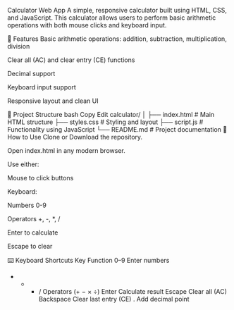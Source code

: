 Calculator Web App
A simple, responsive calculator built using HTML, CSS, and JavaScript. This calculator allows users to perform basic arithmetic operations with both mouse clicks and keyboard input.

🔧 Features
Basic arithmetic operations: addition, subtraction, multiplication, division

Clear all (AC) and clear entry (CE) functions

Decimal support

Keyboard input support

Responsive layout and clean UI

📁 Project Structure
bash
Copy
Edit
calculator/
│
├── index.html       # Main HTML structure
├── styles.css       # Styling and layout
├── script.js        # Functionality using JavaScript
└── README.md        # Project documentation
🚀 How to Use
Clone or Download the repository.

Open index.html in any modern browser.

Use either:

Mouse to click buttons

Keyboard:

Numbers 0-9

Operators +, -, *, /

Enter to calculate

Escape to clear

⌨️ Keyboard Shortcuts
Key	Function
0–9	Enter numbers
+ - * /	Operators (+ − × ÷)
Enter	Calculate result
Escape	Clear all (AC)
Backspace	Clear last entry (CE)
.	Add decimal point
